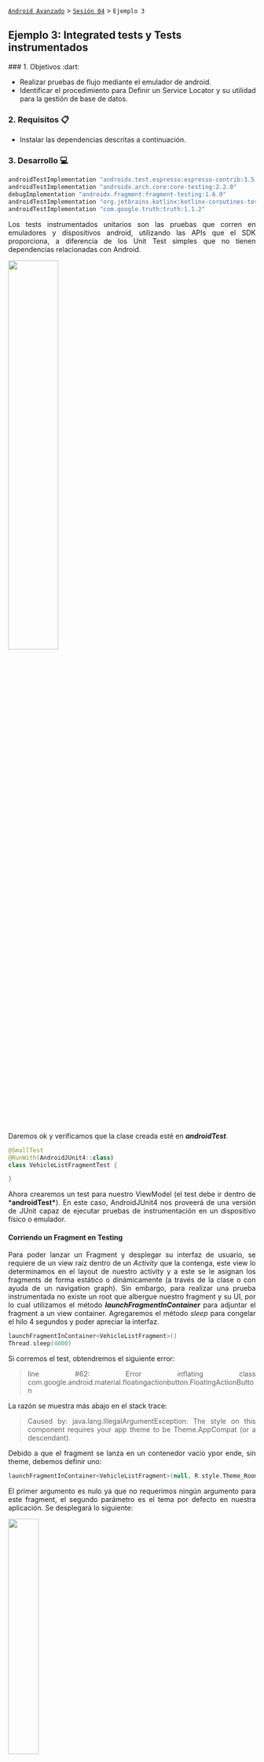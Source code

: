 [`Android Avanzado`](../..#readme) > [`Sesión 04`](..#readme) > `Ejemplo 3`

## Ejemplo 3: Integrated tests y Tests instrumentados

<div style="text-align: justify;">
### 1. Objetivos :dart:

* Realizar pruebas de flujo mediante el emulador de android.
* Identificar el procedimiento para Definir un Service Locator y su utilidad para la gestión de base de datos.

### 2. Requisitos :clipboard:

* Instalar las dependencias descritas a continuación.

### 3. Desarrollo :computer:

```groovy
androidTestImplementation "androidx.test.espresso:espresso-contrib:3.5.1"
androidTestImplementation "androidx.arch.core:core-testing:2.2.0"
debugImplementation "androidx.fragment:fragment-testing:1.6.0"
androidTestImplementation "org.jetbrains.kotlinx:kotlinx-coroutines-test:1.2.1"
androidTestImplementation "com.google.truth:truth:1.1.2"
```



Los tests instrumentados unitarios son las pruebas que corren en emuladores y dispositivos android, utilizando las APIs que el SDK proporciona, a diferencia de los Unit Test simples que no tienen dependencias relacionadas con Android.  

<img src="images/generate.png" width="45%">

Daremos ok y verificamos que la clase creada esté en ___androidTest___.

```kotlin
@SmallTest
@RunWith(AndroidJUnit4::class)
class VehicleListFragmentTest {

}
```

Ahora crearemos un test para nuestro ViewModel (el test debe ir dentro de ***androidTest\***). En este caso, AndroidJUnit4 nos proveerá de una versión de JUnit capaz de ejecutar pruebas de instrumentación en un dispositivo físico o emulador.

#### Corriendo un Fragment en Testing

Para poder lanzar un Fragment y desplegar su interfaz de usuario, se requiere de un view raíz dentro de un _Activity_ que la contenga, este view lo determinamos en el layout de nuestro activity y a este se le asignan los fragments de forma estático o dinámicamente (a través de la clase o con ayuda de un navigation graph). Sin embargo, para realizar una prueba instrumentada no existe un root que albergue nuestro fragment y su UI, por lo cual utilizamos el método ___launchFragmentInContainer___ para adjuntar el fragment a un view container. Agregaremos el método _sleep_ para congelar el hilo 4 segundos y poder apreciar la interfaz.

```kotlin
launchFragmentInContainer<VehicleListFragment>()
Thread.sleep(4000)
```

Si corremos el test, obtendremos el siguiente error:

> line #62: Error inflating class com.google.android.material.floatingactionbutton.FloatingActionButton

La razón se muestra más abajo en el stack trace:

> Caused by: java.lang.IllegalArgumentException: The style on this component requires your app theme to be Theme.AppCompat (or a descendant).

Debido a que el fragment se lanza en un contenedor vacío  ypor ende, sin theme, debemos definir uno:

```kotlin
launchFragmentInContainer<VehicleListFragment>(null, R.style.Theme_RoomVehicles)
```

El primer argumento es nulo ya que no requerimos ningún argumento para este fragment, el segundo parámetro es el tema por defecto en nuestra aplicación. Se desplegará lo siguiente:

<img src="images/launched-fragment.png" width="35%">

#### Creando un Service Locator

El patrón Service Locator permite que una clase obtenga sus dependencias a través de un contenedor en específico, en vez de inyectárselas independientemente.  



<img src="images/service-locator.png" width="55%">

En nuestro caso, nos será útil debido a que no podemos instanciar el _Fragment_ que vamos a lanzar en nuestro test, eso lleva a no tener control de la creación del _viewModel_ y por lo tanto, no podemos manipular el repositorio. Por esto, crearemos un locator, que contendrá una instancia del repositorio que será utilizada tanto por el _viewModel_ como en el test para validar  la información de nuestras pruebas.

Mediante nuestro `ServiceLocator`, guardado en el package `data`, haremos lo siguiente:

* Proveer de un repositorio, si este no existe aún, crear una nueva instancia.
* Resetear el repositorio, que permitirá reiniciar los datos para cada prueba.

Una de las características de este locator es la de implementar una forma de gestionar el uso de nuestra base de datos de modo que no se creen inconsistencias de información debido a consultas simultáneas de las pruebas.

```kotlin
object ServiceLocator {

    private var database: VehicleDb? = null
    var repository: Repository? = null

    private val lock = Any()

    fun resetRepository(){

        synchronized(lock){
            database?.apply {
                clearAllTables()
                close()
            }
            database = null
            repository = null
        }

    }

    fun provideRepository(context: Context): Repository{
        synchronized(lock){
            return repository ?: createRepository(context)
        }
    }

    private fun createRepository(context: Context): Repository{
        database = VehicleDb.getInstance(context)
        val repo = VehicleRepository(database!!.vehicleDao())
        repository = repo
        return repo
    }

}
```



el repositorio guardado en la aplicación ahora debe utilizar el método ___provideRepository___ del ServiceLocator.

```kotlin
val vehicleRepository: Repository
        get() = ServiceLocator.provideRepository(this)
```



AddEditViewModel debe recibir un ___Repository___ en vez de ___VehicleRepository___, para poder usar el fake y el real.

```kotlin
class AddEditViewModel(private val vehicleRepository: Repository): ViewModel() {}
```

#### Probando el botón eliminar vehículo.

En el package `org.bedu.architecturecomponents`, crearemos un nuevo package llamado `data`, copiaremos el `FakeVehicleRepository` de `unitTest` y lo pegaremos en este, para poder hacer uso de él.

El código general de nuestra test class es el siguiente:

```kotlin
@get:Rule val instantExecutorRule = InstantTaskExecutorRule()
@get:Rule val coroutineTestRule = CoroutineTestRule()

@Volatile
private lateinit var vehicleRepository: FakeVehicleRepository
    @VisibleForTesting set

private val vento = Vehicle(model = "Vento",brand = "Volkswagen",platesNumber = "STF0321",isWorking = true)
    private val jetta = Vehicle(model = "Jetta",brand = "Volkswagen",platesNumber = "FBN6745",isWorking = true)

@Before
fun setup() {
    vehicleRepository = FakeVehicleRepository()
		val vehicles = listOf(vento, jetta)
		vehicleRepository.populateVehicles(vehicles)
		ServiceLocator.repository = vehicleRepository
}

@After
fun tearDown() {
    ServiceLocator.resetRepository()
}
```



En nestro método de test ***removeButton_RemovesVehicle***, poblamos nuestro repositorio con un par de vehículos.

```kotlin
val vehicles = listOf(vento, jetta)
vehicleRepository.populateVehicles(vehicles)
```



Se lanza el fragmento ___VehicleListFragment___, y mediante espresso, activaremos la acción de eliminar un vehículo simulando un click en el botón delete.

```kotlin
Thread.sleep(1000)
Espresso.onView(withId(R.id.list))
    .perform(
        RecyclerViewActions.actionOnItem<RecyclerView.ViewHolder>(
            ViewMatchers.hasDescendant(
                ViewMatchers.withText("Jetta")
            ),
            itemAction(R.id.button_delete)
        ))
Thread.sleep(1000)
```



donde `itemAction` implementa `ViewAction`: 

```kotlin
fun itemAction(viewId: Int) = object : ViewAction {
    override fun getConstraints() = null

    override fun getDescription() = "Click on action button"

    override fun perform(uiController: UiController?, view: View?) {
        val button = view?.findViewById<ImageButton>(viewId)
        button?.performClick()
    }
}
```



Finalmente, debemos corroborar que el elemento eliminado ya no se encuentre en nuestro repositorio de vehículos.

```kotlin
assertThat(vehicleRepository.getVehicles().value).doesNotContain(jetta)
assertThat(vehicleRepository.getVehicles().value).contains(vento)
```

Si corremos la aplicación, probablemente obtendremos el siguiente error:

> on view 'Animations or transitions are enabled on the target device.

Esto se debe a que tenemos habilitados los servicios de animación que vuelven más lento el proceso de testing. Para que el test funcione bien, habría qué deshabilitarlos. 

Settings > System > Advanced > About (emulated device) > Build number (click múltiples veces)

Settings > System > Advanced > Developer options . Aquí hay qué deshabilitar los siguientes parámetros:

- Window animation scale
- Transition animation scale
- Animator duration scale



Al correr nuevamente esto, la prueba funcionará. Veremos en la parte superior de la opción __Run__ el siguiente mensaje:



<img src="images/passed-test.png" width="60%">



 El siguiente gif muestra la reproducción del test:

<img src="images/passed-test.gif" width="45%">



__NOTA:__ Con motivo de visualizar la UI, se utilizó ___Thread.sleep()___, sin embargo no debe utilizarse porque realentiza de forma considerable los tests instrumentados.





[`Anterior`](../Ejemplo-02#readme) | [`Siguiente`](../Proyecto#readme)      

</div>

